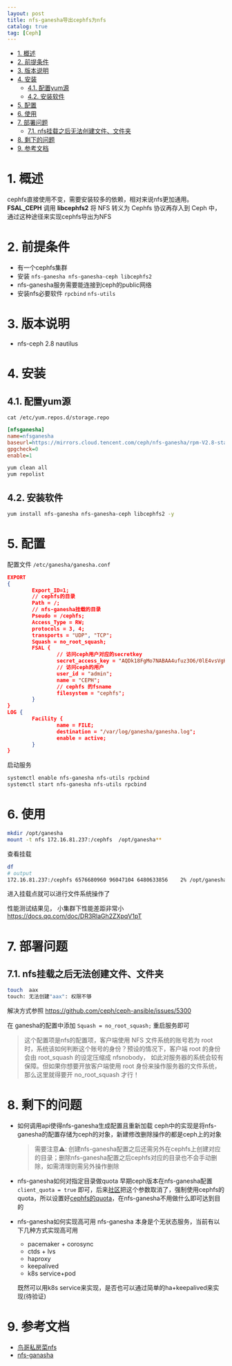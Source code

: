 ```yaml
---
layout: post
title: nfs-ganesha导出cephfs为nfs
catalog: true
tag: [Ceph]
---
```


<!-- TOC -->

- [1. 概述](#1-概述)
- [2. 前提条件](#2-前提条件)
- [3. 版本说明](#3-版本说明)
- [4. 安装](#4-安装)
  - [4.1. 配置yum源](#41-配置yum源)
  - [4.2. 安装软件](#42-安装软件)
- [5. 配置](#5-配置)
- [6. 使用](#6-使用)
- [7. 部署问题](#7-部署问题)
  - [7.1. nfs挂载之后无法创建文件、文件夹](#71-nfs挂载之后无法创建文件文件夹)
- [8. 剩下的问题](#8-剩下的问题)
- [9. 参考文档](#9-参考文档)

<!-- /TOC -->
# 1. 概述

cephfs直接使用不变，需要安装较多的依赖，相对来说nfs更加通用。
**FSAL_CEPH** 调用 **libcephfs2** 将 NFS 转义为 Cephfs 协议再存入到 Ceph 中，通过这种途径来实现cephfs导出为NFS

# 2. 前提条件

- 有一个cephfs集群
- 安装 `nfs-ganesha nfs-ganesha-ceph libcephfs2`
- nfs-ganesha服务需要能连接到ceph的public网络
- 安装nfs必要软件 `rpcbind` `nfs-utils`

# 3. 版本说明

- nfs-ceph 2.8 nautilus

# 4. 安装

## 4.1. 配置yum源

`cat /etc/yum.repos.d/storage.repo`

```ini
[nfsganesha]
name=nfsganesha
baseurl=https://mirrors.cloud.tencent.com/ceph/nfs-ganesha/rpm-V2.8-stable/nautilus/x86_64/
gpgcheck=0
enable=1
```

```bash
yum clean all
yum repolist
```

## 4.2. 安装软件

```bash
yum install nfs-ganesha nfs-ganesha-ceph libcephfs2 -y
```

# 5. 配置

配置文件 `/etc/ganesha/ganesha.conf`

```json
EXPORT
{
        Export_ID=1;
        // cephfs的目录
        Path = /;
        // nfs-ganesha挂载的目录
        Pseudo = /cephfs;
        Access_Type = RW;
        protocols = 3, 4;
        transports = "UDP", "TCP";
        Squash = no_root_squash;
        FSAL {
                // 访问ceph用户对应的secretkey  
                secret_access_key = "AQDk18FgMo7NABAA4ufuz3O6/0lE4vsVgHs1yQ==";  
                // 访问ceph的用户  
                user_id = "admin";  
                name = "CEPH";  
                // cephfs 的fsname  
                filesystem = "cephfs";  
        }        
}
LOG {                         
        Facility {
                name = FILE;  
                destination = "/var/log/ganesha/ganesha.log";  
                enable = active;  
        }
}
```

启动服务

```bash
systemctl enable nfs-ganesha nfs-utils rpcbind 
systemctl start nfs-ganesha nfs-utils rpcbind
```

# 6. 使用

```bash
mkdir /opt/ganesha
mount -t nfs 172.16.81.237:/cephfs  /opt/ganesha**
```

查看挂载

```bash
df
# output
172.16.81.237:/cephfs 6576680960 96047104 6480633856    2% /opt/ganesha
```

进入挂载点就可以进行文件系统操作了

性能测试结果见， 小集群下性能差距非常小  https://docs.qq.com/doc/DR3RlaGh2ZXpqV1pT

# 7. 部署问题

## 7.1. nfs挂载之后无法创建文件、文件夹

```bash
touch  aax
touch: 无法创建"aax": 权限不够
```

解决方式参照 https://github.com/ceph/ceph-ansible/issues/5300

在 ganesha的配置中添加 `Squash = no_root_squash;` 重启服务即可

> 这个配置项是nfs的配置项，客户端使用 NFS 文件系统的账号若为 root 时，系统该如何判断这个账号的身份？预设的情况下，客户端 root 的身份会由 root_squash 的设定压缩成 nfsnobody， 如此对服务器的系统会较有保障。但如果你想要开放客户端使用 root 身份来操作服务器的文件系统，那么这里就得要开 no_root_squash 才行！

# 8. 剩下的问题

- 如何调用api使得nfs-ganesha生成配置且重新加载
  ceph中的实现是将nfs-ganesha的配置存储为ceph的对象，新建修改删除操作的都是ceph上的对象
  > 需要注意⚠️: 创建nfs-ganesha配置之后还需另外在cephfs上创建对应的目录；删除nfs-ganesha配置之后cephfs对应的目录也不会手动删除，如需清理则需另外操作删除
- nfs-ganesha如何对指定目录做quota
  早期ceph版本在nfs-ganesha配置 `client_quota = true` 即可，后来[社区](https://github.com/ceph/ceph/pull/14978)把这个参数取消了，强制使用cephfs的quota，所以设置好[cephfs的quota](https://docs.ceph.com/en/latest/cephfs/quota/)，在nfs-ganesha不用做什么即可达到目的
- nfs-ganesha如何实现高可用
  nfs-ganesha 本身是个无状态服务，当前有以下几种方式实现高可用
  - pacemaker + corosync
  - ctds + lvs
  - haproxy
  - keepalived
  - k8s service+pod

  既然可以用k8s service来实现，是否也可以通过简单的ha+keepalived来实现(待验证)

# 9. 参考文档

- [鸟哥私房菜nfs](http://cn.linux.vbird.org/linux_server/0330nfs.php)
- [nfs-ganasha](https://github.com/nfs-ganesha/nfs-ganesha/blob/next/src/config_samples/ceph.conf)

